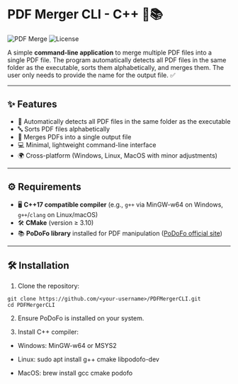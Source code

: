 # PDF Merger CLI - C++ 📝📚

![PDF Merge](https://img.shields.io/badge/Language-C++17-blue?style=for-the-badge) ![License](https://img.shields.io/badge/License-MIT-green?style=for-the-badge)

A simple **command-line application** to merge multiple PDF files into a single PDF file. The program automatically detects all PDF files in the same folder as the executable, sorts them alphabetically, and merges them. The user only needs to provide the name for the output file. ✅

---

## ✨ Features

- 📂 Automatically detects all PDF files in the same folder as the executable  
- 🔤 Sorts PDF files alphabetically  
- 📑 Merges PDFs into a single output file  
- 💻 Minimal, lightweight command-line interface  
- 🌍 Cross-platform (Windows, Linux, MacOS with minor adjustments)  

---

## ⚙️ Requirements

- 🖥️ **C++17 compatible compiler** (e.g., `g++` via MinGW-w64 on Windows, `g++`/`clang` on Linux/macOS)  
- 🛠️ **CMake** (version ≥ 3.10)  
- 📚 **PoDoFo library** installed for PDF manipulation ([PoDoFo official site](https://podofo.sourceforge.io/))  

---

## 🛠️ Installation

1. Clone the repository:

```
git clone https://github.com/<your-username>/PDFMergerCLI.git
cd PDFMergerCLI
```
2. Ensure PoDoFo is installed on your system.

3. Install C++ compiler:

- Windows: MinGW-w64 or MSYS2

- Linux: sudo apt install g++ cmake libpodofo-dev

- MacOS: brew install gcc cmake podofo
